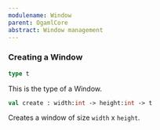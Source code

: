 ```yaml
---
modulename: Window
parent: OgamlCore
abstract: Window management
---
```


### Creating a Window

```ocaml
type t
```
This is the type of a Window.

```ocaml
val create : width:int -> height:int -> t
```
Creates a window of size `width` x `height`.
